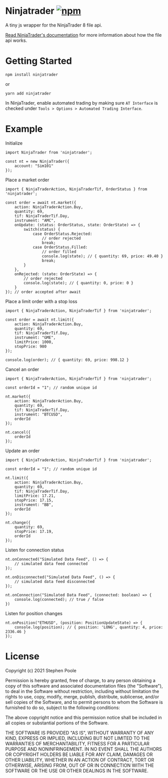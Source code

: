 # Ninjatrader [![npm](https://img.shields.io/npm/v/ninjatrader?style=flat-square)](https://www.npmjs.com/package/ninjatrader)

A tiny js wrapper for the NinjaTrader 8 file api.

[Read NinjaTrader's documentation](https://ninjatrader.com/support/helpGuides/nt8/?functions.htm) for more information about how the file api works.

# Getting Started

`npm install ninjatrader`

or

`yarn add ninjatrader`

In NinjaTrader, enable automated trading by making sure `AT Interface` is checked under `Tools > Options > Automated Trading Interface`.

# Example

Initialize

```
import NinjaTrader from 'ninjatrader';

const nt = new NinjaTrader({
    account: "Sim101"
});
```

Place a market order

```
import { NinjaTraderAction, NinjaTraderTif, OrderStatus } from 'ninjatrader';

const order = await nt.market({
    action: NinjaTraderAction.Buy,
    quantity: 69,
    tif: NinjaTraderTif.Day,
    instrument: "AMC",
    onUpdate: (status: OrderStatus, state: OrderState) => {
        switch(status) {
            case OrderStatus.Rejected:
                // order rejected
                break;
            case OrderStatus.Filled:
                // order filled
                console.log(state); // { quantity: 69, price: 49.40 }
                break;
        }
    },
    onRejected: (state: OrderState) => {
        // order rejected
        console.log(state); // { quantity: 0, price: 0 }
    }
}); // order accepted after await

```

Place a limit order with a stop loss

```
import { NinjaTraderAction, NinjaTraderTif } from 'ninjatrader';

const order = await nt.limit({
    action: NinjaTraderAction.Buy,
    quantity: 69,
    tif: NinjaTraderTif.Day,
    instrument: "GME",
    limitPrice: 1000,
    stopPrice: 980
});

console.log(order); // { quantity: 69, price: 998.12 }
```

Cancel an order

```
import { NinjaTraderAction, NinjaTraderTif } from 'ninjatrader';

const orderId = "1"; // random unique id

nt.market({
    action: NinjaTraderAction.Buy,
    quantity: 69,
    tif: NinjaTraderTif.Day,
    instrument: "BTCUSD",
    orderId
});

nt.cancel({
    orderId
});
```

Update an order

```
import { NinjaTraderAction, NinjaTraderTif } from 'ninjatrader';

const orderId = "1"; // random unique id

nt.limit({
    action: NinjaTraderAction.Buy,
    quantity: 69,
    tif: NinjaTraderTif.Day,
    limitPrice: 17.21,
    stopPrice: 17.15,
    instrument: "BB",
    orderId
});

nt.change({
    quantity: 69,
    stopPrice: 17.19,
    orderId
});
```

Listen for connection status

```
nt.onConnected("Simulated Data Feed", () => {
    // simulated data feed connected
});

nt.onDisconnected("Simulated Data Feed", () => {
    // simulated data feed disconnected
});

nt.onConnection("Simulated Data Feed", (connected: boolean) => {
    console.log(connected); // true / false
})
```

Listen for position changes

```
nt.onPosition("ETHUSD", (position: PositionUpdateState) => {
    console.log(position); // { position: 'LONG', quantity: 4, price: 2336.46 }
});
```

License  
==========  
Copyright (c) 2021 Stephen Poole

Permission is hereby granted, free of charge, to any person obtaining a copy of this software and associated documentation files (the "Software"), to deal in the Software without restriction, including without limitation the rights to use, copy, modify, merge, publish, distribute, sublicense, and/or sell copies of the Software, and to permit persons to whom the Software is furnished to do so, subject to the following conditions:

The above copyright notice and this permission notice shall be included in all copies or substantial portions of the Software.

THE SOFTWARE IS PROVIDED "AS IS", WITHOUT WARRANTY OF ANY KIND, EXPRESS OR IMPLIED, INCLUDING BUT NOT LIMITED TO THE WARRANTIES OF MERCHANTABILITY, FITNESS FOR A PARTICULAR PURPOSE AND NONINFRINGEMENT. IN NO EVENT SHALL THE AUTHORS OR COPYRIGHT HOLDERS BE LIABLE FOR ANY CLAIM, DAMAGES OR OTHER LIABILITY, WHETHER IN AN ACTION OF CONTRACT, TORT OR OTHERWISE, ARISING FROM, OUT OF OR IN CONNECTION WITH THE SOFTWARE OR THE USE OR OTHER DEALINGS IN THE SOFTWARE.
